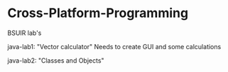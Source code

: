 # Cross-Platform-Programming
BSUIR lab's

java-lab1: "Vector calculator"
    Needs to create GUI and some calculations
    
java-lab2: "Classes and Objects"
